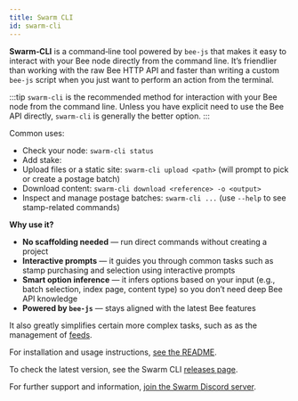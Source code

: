 ```yaml
---
title: Swarm CLI
id: swarm-cli
---
```


**Swarm‑CLI** is a command‑line tool powered by `bee-js` that makes it easy to interact with your Bee node directly from the command line. It’s friendlier than working with the raw Bee HTTP API and faster than writing a custom `bee-js` script when you just want to perform an action from the terminal.

:::tip
`swarm-cli` is the recommended method for interaction with your Bee node from the command line. Unless you have explicit need to use the Bee API directly, `swarm-cli` is generally the better option.
:::

Common uses:

* Check your node: `swarm-cli status`
* Add stake: 
* Upload files or a static site: `swarm-cli upload <path>` (will prompt to pick or create a postage batch)
* Download content: `swarm-cli download <reference> -o <output>`
* Inspect and manage postage batches: `swarm-cli ...` (use `--help` to see stamp-related commands)

**Why use it?**

* **No scaffolding needed** — run direct commands without creating a project
* **Interactive prompts** — it guides you through common tasks such as stamp purchasing and selection using interactive prompts 
* **Smart option inference** — it infers options based on your input (e.g., batch selection, index page, content type) so you don’t need deep Bee API knowledge
* **Powered by `bee-js`** — stays aligned with the latest Bee features

It also greatly simplifies certain more complex tasks, such as as the management of [feeds](/docs/develop/tools-and-features/feeds).  

For installation and usage instructions, [see the README](https://github.com/ethersphere/swarm-cli/blob/master/README.md).

To check the latest version, see the Swarm CLI [releases page](https://github.com/ethersphere/swarm-cli/releases).

For further support and information, [join the Swarm Discord server](https://discord.com/invite/GU22h2utj6).


